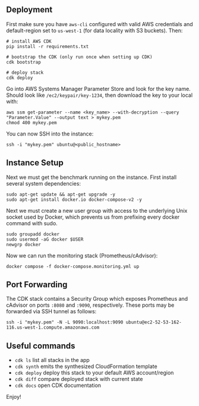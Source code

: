 ## Deployment

First make sure you have `aws-cli` configured with valid AWS credentials and default-region set to `us-west-1` (for data locality with S3 buckets).  Then:

```shell
# install AWS CDK
pip install -r requirements.txt

# bootstrap the CDK (only run once when setting up CDK)
cdk bootstrap

# deploy stack
cdk deploy
```

Go into AWS Systems Manager Parameter Store and look for the key name.  Should look like `/ec2/keypair/key-1234`, then download the key to your local with:

```shell
aws ssm get-parameter --name <key_name> --with-decryption --query "Parameter.Value" --output text > mykey.pem
chmod 400 mykey.pem
```

You can now SSH into the instance:

```shell
ssh -i "mykey.pem" ubuntu@<public_hostname>
```

## Instance Setup
Next we must get the benchmark running on the instance.  First install several system dependencies:

```shell
sudo apt-get update && apt-get upgrade -y
sudo apt-get install docker.io docker-compose-v2 -y
```

Next we must create a new user group with access to the underlying Unix socket used by Docker, which prevents
us from prefixing every docker command with sudo.

```shell
sudo groupadd docker
sudo usermod -aG docker $USER
newgrp docker
```

Now we can run the monitoring stack (Prometheus/cAdvisor):

```shell
docker compose -f docker-compose.monitoring.yml up
```

## Port Forwarding
The CDK stack contains a Security Group which exposes Prometheus and cAdvisor on ports `:8080` and `:9090`, respectively.  These ports may be forwarded via SSH tunnel as follows:

```shell
ssh -i "mykey.pem" -N -L 9090:localhost:9090 ubuntu@ec2-52-53-162-116.us-west-1.compute.amazonaws.com
```

## Useful commands

 * `cdk ls`          list all stacks in the app
 * `cdk synth`       emits the synthesized CloudFormation template
 * `cdk deploy`      deploy this stack to your default AWS account/region
 * `cdk diff`        compare deployed stack with current state
 * `cdk docs`        open CDK documentation

Enjoy!
